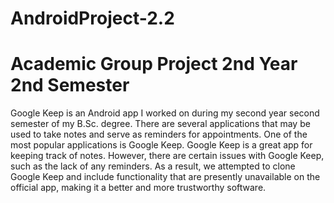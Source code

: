 # AndroidProject-2.2
# Academic Group Project 2nd Year 2nd Semester
Google Keep is an Android app I worked on during my second year second semester of my B.Sc. degree.
There are several applications that may be used to take notes and serve as reminders for appointments. 
One of the most popular applications is Google Keep. Google Keep is a great app for keeping track of notes.
However, there are certain issues with Google Keep, such as the lack of any reminders. 
As a result, we attempted to clone Google Keep and include functionality that are presently unavailable on the official app, 
making it a better and more trustworthy software.
